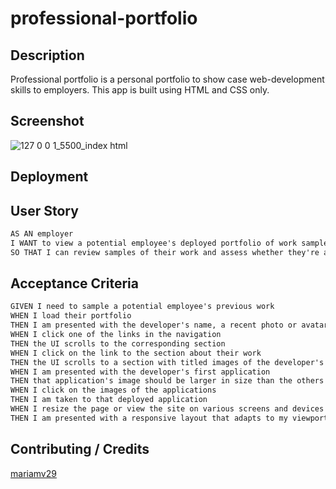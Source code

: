 # professional-portfolio

## Description 
Professional portfolio is a personal portfolio to show case web-development skills to employers. This app is built using HTML and CSS only. 

## Screenshot 

![127 0 0 1_5500_index html](https://user-images.githubusercontent.com/83253575/119295998-c16aaf80-bc1d-11eb-9e25-0ec91fb2039a.png)

## Deployment 


## User Story

```md
AS AN employer
I WANT to view a potential employee's deployed portfolio of work samples
SO THAT I can review samples of their work and assess whether they're a good candidate for an open position
```

## Acceptance Criteria

```md
GIVEN I need to sample a potential employee's previous work
WHEN I load their portfolio
THEN I am presented with the developer's name, a recent photo or avatar, and links to sections about them, their work, and how to contact them
WHEN I click one of the links in the navigation
THEN the UI scrolls to the corresponding section
WHEN I click on the link to the section about their work
THEN the UI scrolls to a section with titled images of the developer's applications
WHEN I am presented with the developer's first application
THEN that application's image should be larger in size than the others
WHEN I click on the images of the applications
THEN I am taken to that deployed application
WHEN I resize the page or view the site on various screens and devices
THEN I am presented with a responsive layout that adapts to my viewport
```



## Contributing / Credits

[mariamv29](https://github.com/mariamv29/README-generator.git)
